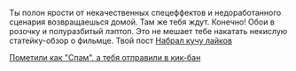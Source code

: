 Ты полон ярости от некачественных спецеффектов и
недоработанного сценария возвращаешься домой.
Там же тебя ждут. Конечно! Обои в розочку и полуразбитый лэптоп.
Это не мешает тебе накатать некислую статейку-обзор о фильмце. Твой пост
[Набрал кучу лайков](likes/likes.md)

[Пометили как "Спам", а тебя отправили в кик-бан](ban/ban.md)